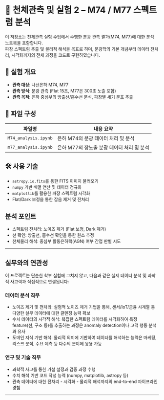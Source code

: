 # 🌌 천체관측 및 실험 2 – M74 / M77 스펙트럼 분석

이 저장소는 천체관측 실험 수업에서 수행한 분광 관측 결과(M74, M77)에 대한 분석 노트북을 포함합니다.  
파장 스펙트럼 추출 및 물리적 해석을 목표로 하며, 분광학의 기본 개념부터 데이터 전처리, 시각화까지의 전체 과정을 코드로 구현하였습니다.

## 🔭 실험 개요

- **관측 대상**: 나선은하 M74, M77
- **관측 방식**: 분광 관측 (Flat 15초, M77은 300초 노출 포함)
- **관측 목적**: 은하 중심부의 방출선/흡수선 분석, 파장별 세기 분포 추출

## 📁 파일 구성

| 파일명 | 내용 요약 |
|--------|-----------|
| `M74_analysis.ipynb` | 은하 M74의 분광 데이터 처리 및 분석 |
| `m77_analysis.ipynb` | 은하 M77의 장노출 분광 데이터 처리 및 분석 |

## 🛠️ 사용 기술

- `astropy.io.fits`를 통한 FITS 이미지 불러오기
- `numpy` 기반 배열 연산 및 데이터 정규화
- `matplotlib`를 활용한 파장 스펙트럼 시각화
- Flat/Dark 보정을 통한 잡음 제거 및 전처리

## 분석 포인트

- 스펙트럼 전처리: 노이즈 제거 (Flat 보정, Dark 제거)
- 선 확인: 방출선, 흡수선 확인을 통한 원소 추정
- 천체물리 해석: 중심부 활동은하핵(AGN) 여부 간접 판별 시도

---

## 실무와의 연관성

이 프로젝트는 단순한 학부 실험에 그치지 않고, 다음과 같은 실제 데이터 분석 및 과학적 사고력과 직접적으로 연결됩니다:

### 데이터 분석 직무
- 노이즈 제거 및 전처리: 실험적 노이즈 제거 기법을 통해, 센서/IoT/금융 시계열 등 다양한 실무 데이터에 대한 클렌징 능력 확보
- 수치 데이터의 시각적 해석: 복잡한 스펙트럼 데이터를 시각화하여 특정 feature(선, 구조 등)를 추출하는 과정은 anomaly detection이나 고객 행동 분석과 유사
- 도메인 지식 기반 해석: 물리적 의미에 기반하여 데이터를 해석하는 능력은 마케팅, 리스크 분석, 수요 예측 등 다수의 분야에 응용 가능

### 연구 및 기술 직무
- 과학적 사고를 통한 가설 설정과 검증 과정 수행
- 수치 해석 기반 코드 작성 능력 (numpy, matplotlib, astropy 등)  
- 관측 데이터에 대한 전처리 - 시각화 - 물리적 해석까지의 end-to-end 파이프라인 경험

---
